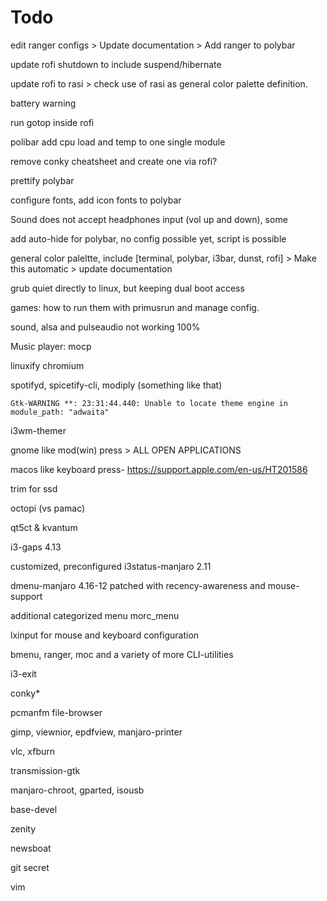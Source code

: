 # Todo

edit ranger configs > Update documentation > Add ranger to polybar

update rofi shutdown to include suspend/hibernate

update rofi to rasi > check use of rasi as general color palette definition. 

battery warning

run gotop inside rofi

polibar add cpu load and temp to one single module

remove conky cheatsheet and create one via rofi?

prettify polybar

configure fonts, add icon fonts to polybar 

Sound does not accept headphones input (vol up and down), some 

add auto-hide for polybar, no config possible yet, script is possible

general color paleltte, include [terminal, polybar, i3bar, dunst, rofi] > Make this automatic > update documentation

grub quiet directly to linux, but keeping dual boot access

games: how to run them with primusrun and manage config.

sound, alsa and pulseaudio not working 100%

Music player: mocp

linuxify chromium

spotifyd, spicetify-cli, modiply (something like that)

`Gtk-WARNING **: 23:31:44.440: Unable to locate theme engine in module_path: "adwaita"`

i3wm-themer

gnome like mod(win) press > ALL OPEN APPLICATIONS

macos like keyboard press- https://support.apple.com/en-us/HT201586

trim for ssd

octopi (vs pamac)

qt5ct & kvantum

i3-gaps 4.13

customized, preconfigured i3status-manjaro 2.11

dmenu-manjaro 4.16-12 patched with recency-awareness and mouse-support

additional categorized menu morc_menu

lxinput for mouse and keyboard configuration

bmenu, ranger, moc and a variety of more CLI-utilities

i3-exit

conky*

pcmanfm file-browser

gimp, viewnior, epdfview, manjaro-printer

vlc, xfburn

transmission-gtk

manjaro-chroot, gparted, isousb

base-devel

zenity

newsboat

git secret

vim


